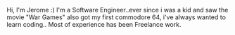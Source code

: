 Hi, I'm Jerome :) 
I'm a Software Engineer..ever since i was a kid and saw the movie "War Games" 
also got my first commodore 64, i've always wanted to learn coding..
Most of experience has been Freelance work.
	
